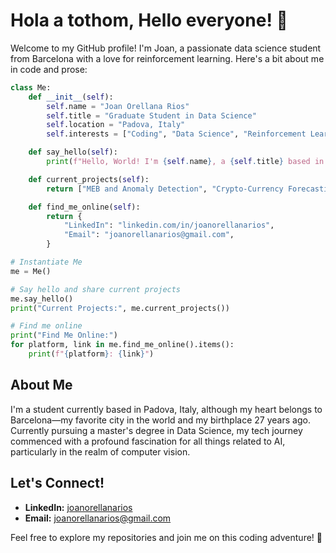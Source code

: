 # Hola a tothom, Hello everyone! 👋

Welcome to my GitHub profile! I'm Joan, a passionate data science student from Barcelona with a love for reinforcement learning. Here's a bit about me in code and prose:

```python
class Me:
    def __init__(self):
        self.name = "Joan Orellana Rios"
        self.title = "Graduate Student in Data Science"
        self.location = "Padova, Italy"
        self.interests = ["Coding", "Data Science", "Reinforcement Learning", "Guitar", "Coffee"]

    def say_hello(self):
        print(f"Hello, World! I'm {self.name}, a {self.title} based in {self.location}.")

    def current_projects(self):
        return ["MEB and Anomaly Detection", "Crypto-Currency Forecasting"]

    def find_me_online(self):
        return {
            "LinkedIn": "linkedin.com/in/joanorellanarios",
            "Email": "joanorellanarios@gmail.com",
        }

# Instantiate Me
me = Me()

# Say hello and share current projects
me.say_hello()
print("Current Projects:", me.current_projects())

# Find me online
print("Find Me Online:")
for platform, link in me.find_me_online().items():
    print(f"{platform}: {link}")
```

## About Me

I'm a student currently based in Padova, Italy, although my heart belongs to Barcelona—my favorite city in the world and my birthplace 27 years ago. Currently pursuing a master's degree in Data Science, my tech journey commenced with a profound fascination for all things related to AI, particularly in the realm of computer vision.

## Let's Connect!

- **LinkedIn:** [joanorellanarios](linkedin.com/in/joanorellanarios)
- **Email:** [joanorellanarios@gmail.com](mailto:joanorellanarios@gmail.com)

Feel free to explore my repositories and join me on this coding adventure! 🚀
